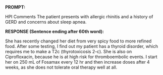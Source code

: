 **PROMPT:**

HPI Comments The patient presents with allergic rhinitis and a history of GERD and concerns about sleep apnea. 

**RESPONSE (Sentence ending after 60th word):**

She has recently changed her diet from very spicy food to more refined food. After some testing, I find out my patient has a thyroid disorder, which requires me to make a T2c (thyrotoxicosis 2-c). She is also on Ciprofloxacin, because he is at high risk for thromboembolic events. I start her on 250 mL of Fosamax every 12 hr and then increase doses after 4 weeks, as she does not tolerate oral therapy well at all. 